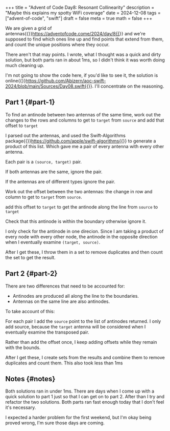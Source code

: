 +++
title = "Advent of Code Day8: Resonant Collinearity"
description = "Maybe this explains my spotty WiFi coverage"
date = 2024-12-08
tags = ["advent-of-code", "swift"]
draft = false
meta = true
math = false
+++

We are given a grid of antennas{{<sidenote>}}https://adventofcode.come/2024/day/8{{</sidenote>}} and we're supposed to find which ones line up and find points that extend from them, and count the unique positions where they occur.

There aren't that may points. I wrote, what I thought was a quick and dirty solution, but both parts ran in about 1ms, so I didn't think it was worth doing much cleaning up.

I'm not going to show the code here, if you'd like to see it, the solution is online{{<sidenote>}}https://github.com/Abizern/aoc-swift-2024/blob/main/Sources/Day08.swift{{</sidenote>}}. I'll concentrate on the reasoning.


## Part 1 {#part-1}

To find an antinode between two antennas of the same time, work out the changes to the rows and columns to get to `target` from `source` and add that offset to `target`

I parsed out the antennas, and used the Swift-Algorithms package{{<sidenote>}}https://github.com/apple/swift-algorithms{{</sidenote>}} to generate a product of this list. Which gave me a pair of every antenna with every other antenna.

Each pair is a `(source, target)` pair.

If both antennas are the same, ignore the pair.

If the antennas are of different types ignore the pair.

Work out the offset between the two antennas: the change in row and column to get to `target` from `source`.

add this offset to `target` to get the antinode along the line from `source` to `target`

Check that this antinode is within the boundary otherwise ignore it.

I only check for the antinode in one direcion. Since I am taking a product of every node with every other node, the antinode in the opposite direction when I eventually examine `(target, source)`.

After I get these, I throw them in a set to remove duplicates and then count the set to get the result.


## Part 2 {#part-2}

There are two differences that need to be accounted for:

-   Antinodes are produced all along the line to the boundaries.
-   Antennas on the same line are also antinodes.

To take account of this:

For each pair I add the `source` point to the list of antinodes returned. I only add source, because the `target` antenna will be considered when I eventually examine the transposed pair.

Rather than add the offset once, I keep adding offsets while they remain with the bounds.

After I get these, I create sets from the results and combine them to remove duplicates and count them. This also took less than 1ms


## Notes {#notes}

Both solutions ran in under 1ms. There are days when I come up with a quick solution to part 1 just so that I can get on to part 2. After than I try and refactor the two solutions. Both parts ran fast enough today that I don't feel it's necessary.

I expected a harder problem for the first weekend, but I'm okay being proved wrong, I'm sure those days are coming.
